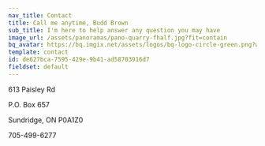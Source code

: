 ```yaml
---
nav_title: Contact
title: Call me anytime, Budd Brown
sub_title: I'm here to help answer any question you may have
image_url: /assets/panoramas/pano-quarry-fhalf.jpg?fit=contain
bq_avatar: https://bq.imgix.net/assets/logos/bq-logo-circle-green.png?w=48&h=48&fit=scale&DPR=null&q=75&s=08522b56320d8eefe5157544ad809274
template: contact
id: de627bca-7595-429e-9b41-ad58703916d7
fieldset: default
---
```

<p>613 Paisley Rd</p>
<p>P.O. Box 657</p>
<p>Sundridge, ON P0A1Z0</p>
<p>705-499-6277</p>
